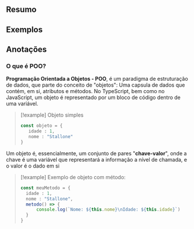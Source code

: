## Resumo

## Exemplos

## Anotações
### O que é POO?
**Programação Orientada a Objetos - POO**, é um paradigma de estruturação de dados, que parte do conceito de "objetos": Uma capsula de dados que contém, em si, atributos e métodos.
No TypeScript, bem como no JavaScript, um objeto é representado por um bloco de código dentro de uma variável.
>[!example] Objeto simples
>```ts
 >const objeto = {
>	 idade : 1,
>	 nome : "Stallone"
 >}
> ```

Um objeto é, essencialmente, um conjunto de pares "**chave-valor**", onde a chave é uma variável que representará a informação a nível de chamada, e o valor é o dado em si
> [!example] Exemplo de objeto com método:
>```ts
>const meuMetodo = {
>	idade : 1,
>	nome : "Stallone",
>	metodo() => {
>		console.log(`Nome: ${this.nome}\nIdade: ${this.idade}`)
>	}
>}
>```
 